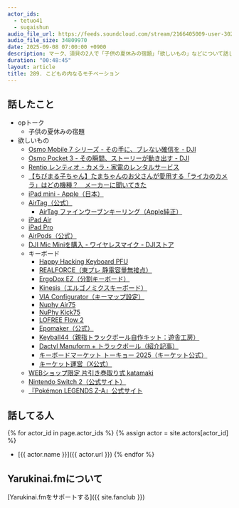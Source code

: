 ```yaml
---
actor_ids:
  - tetuo41
  - sugaishun
audio_file_url: https://feeds.soundcloud.com/stream/2166405009-user-302747142-yarukinai-289-2025_09_08.mp3
audio_file_size: 34809970
date: 2025-09-08 07:00:00 +0900
description: マーク、須貝の2人で「子供の夏休みの宿題」「欲しいもの」などについて話しました。
duration: "00:48:45"
layout: article
title: 289. こどもの内なるモチベーション
---
```


## 話したこと
- opトーク
  - 子供の夏休みの宿題
- 欲しいもの
  - [Osmo Mobile 7 シリーズ - その手に、ブレない確信を - DJI](https://www.dji.com/jp/osmo-mobile-7-series)
  - [Osmo Pocket 3 - その瞬間、ストーリーが動き出す - DJI](https://www.dji.com/jp/osmo-pocket-3)
  - [Rentio レンティオ  - カメラ・家電のレンタルサービス](https://www.rentio.jp/)
  - [【ちびまる子ちゃん】たまちゃんのお父さんが愛用する「ライカのカメラ」はどの機種？　メーカーに聞いてきた ](https://king.mineo.jp/staff_blogs/700)
  - [iPad mini - Apple（日本）](https://www.apple.com/jp/ipad-mini/)
  - [AirTag（公式）](https://www.apple.com/jp/airtag/)
    - [AirTag ファインウーブンキーリング（Apple純正）](https://www.apple.com/jp/shop/product/MA7H4FE/A/airtag%E3%83%95%E3%82%A1%E3%82%A4%E3%83%B3%E3%82%A6%E3%83%BC%E3%83%96%E3%83%B3%E3%82%AD%E3%83%BC%E3%83%AA%E3%83%B3%E3%82%B0-%E3%83%87%E3%82%A3%E3%83%BC%E3%83%97%E3%83%96%E3%83%AB%E3%83%BC)
  - [iPad Air](https://www.apple.com/jp/ipad-air/)
  - [iPad Pro](https://www.apple.com/jp/ipad-pro/)
  - [AirPods（公式）](https://www.apple.com/jp/airpods/)
  - [DJI Mic Miniを購入 - ワイヤレスマイク - DJIストア](https://store.dji.com/jp/product/dji-mic-mini-tx-rx?vid=177891)
  - キーボード
    - [Happy Hacking Keyboard  PFU](https://happyhackingkb.com/jp/)
    - [REALFORCE（東プレ 静電容量無接点）](https://www.realforce.co.jp/)
    - [ErgoDox EZ（分割キーボード）](https://ergodox-ez.com/)
    - [Kinesis（エルゴノミクスキーボード）](https://kinesis-ergo.com/)
    - [VIA Configurator（キーマップ設定）](https://usevia.app/)
    - [Nuphy Air75](https://nuphy.com/collections/in-stock-keyboards/products/air75-v2?variant=40671476842605)
    - [NuPhy Kick75](https://nuphy.com/products/nuphy-kick75)
    - [LOFREE Flow 2](https://www.lofree.co/pages/flow-2)
    - [Epomaker（公式）](https://epomaker.com/)
    - [Keyball44（親指トラックボール自作キット：遊舎工房）](https://shop.yushakobo.jp/products/8337)
    - [Dactyl Manuform + トラックボール（紹介記事）](https://blog.mihyaeru.com/2023/05/14/first-dactyl-manuform-with-trackball/)
    - [キーボードマーケット トーキョー 2025（キーケット公式）](https://keyket.jp/tokyo-2025)
    - [キーケット運営（X公式）](https://x.com/keyket_jp)
  - [WEBショップ限定 片引き巻取り式 katamaki](https://www.owltech.co.jp/product-top/cat_cable/cat_cable-type-c-type-c/oec-cbkrpcc90/)
  - [Nintendo Switch 2（公式サイト）](https://www.nintendo.com/jp/switch2/)
  - [『Pokémon LEGENDS Z-A』公式サイト](https://www.pokemon.co.jp/ex/legends_z-a/ja/)

## 話してる人
{% for actor_id in page.actor_ids %}
  {% assign actor = site.actors[actor_id] %}
- [{{ actor.name }}]({{ actor.url }})
{% endfor %}

## Yarukinai.fmについて
[Yarukinai.fmをサポートする]({{ site.fanclub }})
